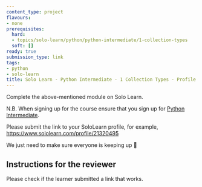```yaml
---
content_type: project
flavours:
- none
prerequisites:
  hard:
  - topics/solo-learn/python/python-intermediate/1-collection-types
  soft: []
ready: true
submission_type: link
tags:
- python
- solo-learn
title: Solo Learn - Python Intermediate - 1 Collection Types - Profile check
---
```


Complete the above-mentioned module on Solo Learn.

N.B. When signing up for the course ensure that you sign up for [Python Intermediate](https://www.sololearn.com/learn/courses/python-intermediate).

Please submit the link to your SoloLearn profile, for example, https://www.sololearn.com/profile/21320495

We just need to make sure everyone is keeping up 💚

## Instructions for the reviewer

Please check if the learner submitted a link that works.